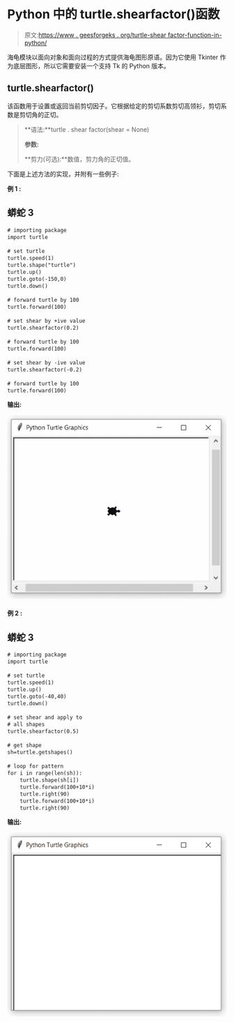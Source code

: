 # Python 中的 turtle.shearfactor()函数

> 原文:[https://www . geesforgeks . org/turtle-shear factor-function-in-python/](https://www.geeksforgeeks.org/turtle-shearfactor-function-in-python/)

海龟模块以面向对象和面向过程的方式提供海龟图形原语。因为它使用 Tkinter 作为底层图形，所以它需要安装一个支持 Tk 的 Python 版本。

## turtle.shearfactor()

该函数用于设置或返回当前剪切因子。它根据给定的剪切系数剪切高领衫，剪切系数是剪切角的正切。

> **语法:**turtle . shear factor(shear = None)
> 
> **参数:**
> 
> **剪力(可选):**数值，剪力角的正切值。

下面是上述方法的实现，并附有一些例子:

**例 1 :**

## 蟒蛇 3

```
# importing package
import turtle

# set turtle
turtle.speed(1)
turtle.shape("turtle")
turtle.up()
turtle.goto(-150,0)
turtle.down()

# forward turtle by 100
turtle.forward(100)

# set shear by +ive value
turtle.shearfactor(0.2)

# forward turtle by 100
turtle.forward(100)

# set shear by -ive value
turtle.shearfactor(-0.2)

# forward turtle by 100
turtle.forward(100)
```

**输出:**

![](img/3062cfd9c2e6b7a99b466c42982bec29.png)

#### **例 2 :**

## 蟒蛇 3

```
# importing package
import turtle

# set turtle 
turtle.speed(1)
turtle.up()
turtle.goto(-40,40)
turtle.down()

# set shear and apply to
# all shapes
turtle.shearfactor(0.5)

# get shape
sh=turtle.getshapes()

# loop for pattern
for i in range(len(sh)):
    turtle.shape(sh[i])
    turtle.forward(100+10*i)
    turtle.right(90)
    turtle.forward(100+10*i)
    turtle.right(90)
```

**输出:**

![](img/972f230d79a462c37a29d231d0c765cc.png)